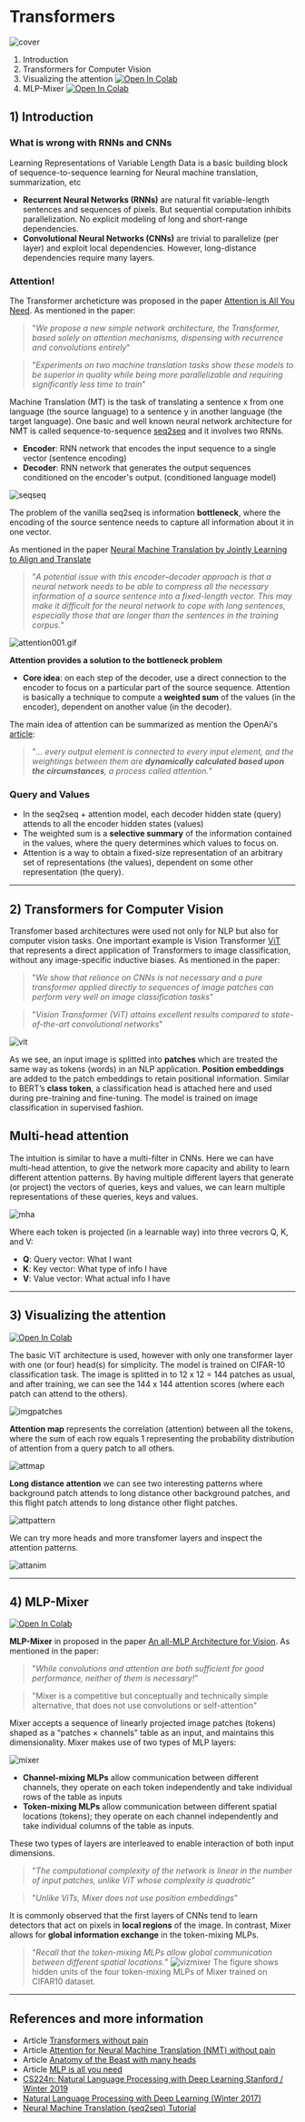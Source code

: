 # Transformers
![cover](images/cover001.jpg)

1. Introduction
2. Transformers for Computer Vision 
3. Visualizing the attention <a href="https://colab.research.google.com/drive/1bE7aJedF2U-H_Byt_4vM8UQ4ZxHc3aji?usp=sharing" target="_parent"><img src="https://colab.research.google.com/assets/colab-badge.svg" alt="Open In Colab"/></a>
4. MLP-Mixer <a href="https://colab.research.google.com/drive/1T2zEG8iTG4e-YOV-AQPAD41FJ3ud3qLH?usp=sharing" target="_parent"><img src="https://colab.research.google.com/assets/colab-badge.svg" alt="Open In Colab"/></a>

## 1) Introduction

### What is wrong with RNNs and CNNs
Learning Representations of Variable Length Data is a basic building block of sequence-to-sequence learning for Neural machine translation, summarization, etc
- **Recurrent Neural Networks (RNNs)** are natural fit variable-length sentences and sequences of pixels. But sequential computation inhibits parallelization. No explicit modeling of long and short-range dependencies.
- **Convolutional Neural Networks (CNNs)** are trivial to parallelize (per layer) and exploit local dependencies. However, long-distance dependencies require many layers.

### Attention!
The Transformer archeticture was proposed in the paper [Attention is All You Need](https://arxiv.org/abs/1706.03762). As mentioned in the paper: 
> "_We propose a new simple network architecture, the Transformer, based solely on attention mechanisms, dispensing with recurrence and convolutions entirely_"

> "_Experiments on two machine translation tasks show these models to be superior in quality while being more parallelizable and requiring significantly less time to train_"

Machine Translation (MT) is the task of translating a sentence x from one language (the source language) to a sentence y in another language (the target language). One basic and well known neural network architecture for NMT is called sequence-to-sequence [seq2seq](https://arxiv.org/pdf/1409.3215v3.pdf) and it involves two RNNs.
- **Encoder**: RNN network that encodes the input sequence to a single vector (sentence encoding)
- **Decoder**: RNN network that generates the output sequences conditioned on the encoder's output. (conditioned language model)

![seqseq](images/seq2seq.JPG)

The problem of the vanilla seq2seq is information **bottleneck**, where the encoding of the source sentence needs to capture all information about it in one vector.

As mentioned in the paper [Neural Machine Translation by Jointly Learning to Align and Translate](https://arxiv.org/pdf/1409.0473.pdf) 
> "_A potential issue with this encoder–decoder approach is that a neural network needs to be able to compress all the necessary information of a source sentence into a fixed-length vector. This may make it difficult for the neural network to cope with long sentences, especially those that are longer than the sentences in the training corpus._"

![attention001.gif](images/attention001.gif)

**Attention provides a solution to the bottleneck problem**
- **Core idea**: on each step of the decoder, use a direct connection to the encoder to focus on a particular part of the source sequence.
Attention is basically a technique to compute a **weighted sum** of the values (in the encoder), dependent on another value (in the decoder).

The main idea of attention can be summarized as mention the OpenAi's [article](https://openai.com/blog/sparse-transformer/):
> "_... every output element is connected to every input element, and the weightings between them are **dynamically calculated based upon the circumstances**, a process called attention._"

### Query and Values

- In the seq2seq + attention model, each decoder hidden state (query) attends to all the encoder hidden states (values)
- The weighted sum is a **selective summary** of the information contained in the values, where the query determines which values to focus on.
- Attention is a way to obtain a fixed-size representation of an arbitrary set of representations (the values), dependent on some other representation (the query).

---

## 2) Transformers for Computer Vision 
Transfomer based architectures were used not only for NLP but also for computer vision tasks. One important example is Vision Transformer [ViT](https://arxiv.org/pdf/2010.11929.pdf) that represents a direct application of Transformers to image classification, without any image-specific inductive biases. As mentioned in the paper:
> "_We show that reliance on CNNs is not necessary and a pure transformer applied directly to sequences of image patches can perform very well on image classification tasks_" 

> "_Vision Transformer (ViT) attains excellent results compared to state-of-the-art convolutional networks_"

![vit](images/vit003.jpg)

As we see, an input image is splitted into **patches** which are treated the same way as tokens (words) in an NLP application. **Position embeddings** are added to the patch embeddings to retain positional information. Similar to BERT’s **class token**, a classification head is attached here and used during pre-training and fine-tuning. The model is trained on image classification in supervised fashion.

## Multi-head attention
The intuition is similar to have a multi-filter in CNNs. Here we can have multi-head attention, to give the network more capacity and ability to learn different attention patterns. By having multiple different layers that generate (or project) the vectors of queries, keys and values, we can learn multiple representations of these queries, keys and values.

![mha](images/mha01.jpg)

Where each token is projected (in a learnable way) into three vecrors Q, K, and V:
- **Q**: Query vector: What I want
- **K**: Key vector: What type of info I have
- **V**: Value vector: What actual info I have

---

## 3) Visualizing the attention

<a href="https://colab.research.google.com/drive/1bE7aJedF2U-H_Byt_4vM8UQ4ZxHc3aji?usp=sharing" target="_parent"><img src="https://colab.research.google.com/assets/colab-badge.svg" alt="Open In Colab"/></a>

The basic ViT architecture is used, however with only one transformer layer with one (or four) head(s) for simplicity. The model is trained on CIFAR-10 classification task. The image is splitted in to 12 x 12 = 144 patches as usual, and after training, we can see the 144 x 144 attention scores (where each patch can attend to the others).

![imgpatches](images/imagepathces.jpg)

**Attention map** represents the correlation (attention) between all the tokens, where the sum of each row equals 1 representing the probability distribution of attention from a query patch to all others.

![attmap](images/attenmap.jpg)

**Long distance attention** we can see two interesting patterns where background patch attends to long distance other background patches, and this flight patch attends to long distance other flight patches.

![attpattern](images/airatten01.jpg)

We can try more heads and more transfomer layers and inspect the attention patterns.

![attanim](images/att_head.gif)

---

## 4) MLP-Mixer

<a href="https://colab.research.google.com/drive/1T2zEG8iTG4e-YOV-AQPAD41FJ3ud3qLH?usp=sharing" target="_parent"><img src="https://colab.research.google.com/assets/colab-badge.svg" alt="Open In Colab"/></a>

**MLP-Mixer** in proposed in the paper [An all-MLP Architecture for Vision](https://arxiv.org/pdf/2105.01601.pdf). As mentioned in the paper:
> "_While convolutions and attention are both sufficient for good performance, neither of them is necessary!_"

> "Mixer is a competitive but conceptually and technically simple alternative, that does not use convolutions or self-attention"

Mixer accepts a sequence of linearly projected image patches (tokens) shaped as a “patches  × channels” table as an input, and maintains this dimensionality. Mixer makes use of two types of MLP layers: 

![mixer](images/mixer03.JPG)

- **Channel-mixing MLPs** allow communication between different channels, they operate on each token independently and take individual rows of the table as inputs 
- **Token-mixing MLPs** allow communication between different spatial locations (tokens); they operate on each channel independently and take individual columns of the table as inputs.

These two types of layers are interleaved to enable interaction of both input dimensions.

> "_The computational complexity of the network is linear in the number of input patches, unlike ViT whose complexity is quadratic_"

> "_Unlike ViTs, Mixer does not use position embeddings_"

It is commonly observed that the first layers of CNNs tend to learn detectors that act on pixels in **local regions** of the image. In contrast, Mixer allows for **global information exchange** in the token-mixing MLPs. 

> "_Recall that the token-mixing MLPs allow global communication between different spatial locations._" 
![vizmixer](images/mixer_token_viz_3_blocks.jpg)
The figure shows hidden units of the four token-mixing MLPs of Mixer trained on CIFAR10 dataset. 


---

## References and more information
- Article [Transformers without pain](https://www.linkedin.com/pulse/transformers-without-pain-ibrahim-sobh-phd/)
- Article [Attention for Neural Machine Translation (NMT) without pain](https://www.linkedin.com/pulse/attention-neural-machine-translation-nmt-without-pain-sobh-phd/)
- Article [Anatomy of the Beast with many heads](https://www.linkedin.com/pulse/anatomy-beast-many-heads-code-ibrahim-sobh-phd/)
- Article [MLP is all you need](https://www.linkedin.com/pulse/mlp-all-you-need-code-ibrahim-sobh-phd)
- [CS224n: Natural Language Processing with Deep Learning Stanford / Winter 2019](https://web.stanford.edu/class/archive/cs/cs224n/cs224n.1194/)
- [Natural Language Processing with Deep Learning (Winter 2017)](https://www.youtube.com/playlist?list=PL3FW7Lu3i5Jsnh1rnUwq_TcylNr7EkRe6)
- [Neural Machine Translation (seq2seq) Tutorial](https://github.com/tensorflow/nmt)
